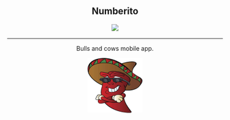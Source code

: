 <div align="center">
  <h2>Numberito</h2>
  <a href="https://play.google.com/store/apps/details?id=com.tozaicevas.numberito"><img src="https://lh3.googleusercontent.com/qF9r3ZjtgG-qyHdmjecArtKiulz1gmwL_xl9R3_fzk6igSeoN0wYbJSKEX5d_fxJRwYZJpHbqcLB3i9atl-9dOfUl9an7U43TfZ9PtQ=s0" width=138 /></a>
  <hr>
  <p>Bulls and cows mobile app.</p>
  <div>
    <img src="assets/icon.png" width="128" height="128"/>
  </div>
</div>
